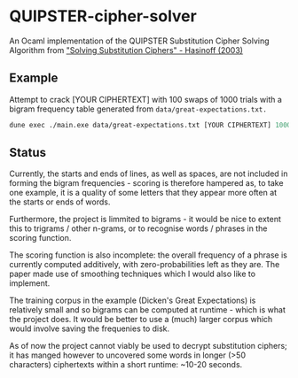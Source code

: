 # QUIPSTER-cipher-solver

An Ocaml implementation of the QUIPSTER Substitution Cipher Solving Algorithm from ["Solving Substitution Ciphers" - Hasinoff (2003)](https://people.csail.mit.edu/hasinoff/pubs/hasinoff-quipster-2003.pdf)

## Example

Attempt to crack [YOUR CIPHERTEXT] with 100 swaps of 1000 trials with a bigram frequency table generated from `data/great-expectations.txt.`

```ocaml
dune exec ./main.exe data/great-expectations.txt [YOUR CIPHERTEXT] 1000 100
```

## Status

Currently, the starts and ends of lines, as well as spaces, are not included in forming the bigram frequencies - scoring is therefore hampered as, to take one example, it is a quality of some letters that they appear more often at the starts or ends of words. 

Furthermore, the project is limmited to bigrams - it would be nice to extent this to trigrams / other n-grams, or to recognise words / phrases in the scoring function.

The scoring function is also incomplete: the overall frequency of a phrase is currently computed additively, with zero-probabilities left as they are. The paper made use of smoothing techniques which I would also like to implement.

The training corpus in the example (Dicken's Great Expectations) is relatively small and so bigrams can be computed at runtime - which is what the project does. It would be better to use a (much) larger corpus which would involve saving the frequenies to disk.

As of now the project cannot viably be used to decrypt substitution ciphers; it has manged however to uncovered some words in longer (>50 characters) ciphertexts within a short runtime: ~10-20 seconds.
